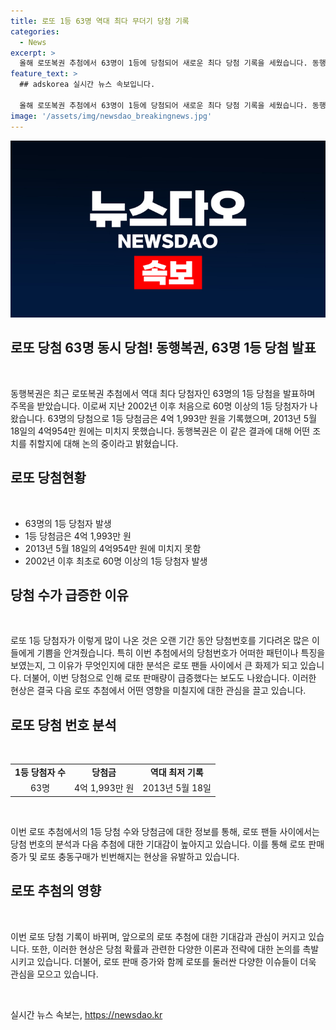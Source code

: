 ```yaml
---
title: 로또 1등 63명 역대 최다 무더기 당첨 기록
categories:
  - News
excerpt: >
  올해 로또복권 추첨에서 63명이 1등에 당첨되어 새로운 최다 당첨 기록을 세웠습니다. 동행복권에 따르면, 63명의 당첨자가 6개의 당첨번호를 모두 맞혀 각자 4억 1,993만 원을 수령했습니다. 이는 2002년 이후 처음으로 60명 이상의 1등 당첨자가 나온 일이며, 역대 최저 기록을 깨지는 못했습니다.
feature_text: >
  ## adskorea 실시간 뉴스 속보입니다.

  올해 로또복권 추첨에서 63명이 1등에 당첨되어 새로운 최다 당첨 기록을 세웠습니다. 동행복권에 따르면, 63명의 당첨자가 6개의 당첨번호를 모두 맞혀 각자 4억 1,993만 원을 수령했습니다. 이는 2002년 이후 처음으로 60명 이상의 1등 당첨자가 나온 일이며, 역대 최저 기록을 깨지는 못했습니다.
image: '/assets/img/newsdao_breakingnews.jpg'
---
```


<p><img src="/assets/img/newsdao_breakingnews.jpg" alt="adskorea 속보" /></p>

<h2>로또 당첨 63명 동시 당첨! 동행복권, 63명 1등 당첨 발표</h2>

<p data-ke-size="size16">&nbsp;</p>

<p>동행복권은 최근 로또복권 추첨에서 역대 최다 당첨자인 63명의 1등 당첨을 발표하며 주목을 받았습니다. 이로써 지난 2002년 이후 처음으로 60명 이상의 1등 당첨자가 나왔습니다. 63명의 당첨으로 1등 당첨금은 4억 1,993만 원을 기록했으며, 2013년 5월 18일의 4억954만 원에는 미치지 못했습니다. 동행복권은 이 같은 결과에 대해 어떤 조치를 취할지에 대해 논의 중이라고 밝혔습니다.</p>

<h2 data-ke-size="size26">로또 당첨현황</h2>

<p data-ke-size="size16">&nbsp;</p>

<ul>
  <li>63명의 1등 당첨자 발생</li>
  <li>1등 당첨금은 4억 1,993만 원</li>
  <li>2013년 5월 18일의 4억954만 원에 미치지 못함</li>
  <li>2002년 이후 최초로 60명 이상의 1등 당첨자 발생</li>
</ul>

<h2 data-ke-size="size26">당첨 수가 급증한 이유</h2>

<p data-ke-size="size16">&nbsp;</p>

<p data-ke-size="size16">로또 1등 당첨자가 이렇게 많이 나온 것은 오랜 기간 동안 당첨번호를 기다려온 많은 이들에게 기쁨을 안겨줬습니다. 특히 이번 추첨에서의 당첨번호가 어떠한 패턴이나 특징을 보였는지, 그 이유가 무엇인지에 대한 분석은 로또 팬들 사이에서 큰 화제가 되고 있습니다. 더불어, 이번 당첨으로 인해 로또 판매량이 급증했다는 보도도 나왔습니다. 이러한 현상은 결국 다음 로또 추첨에서 어떤 영향을 미칠지에 대한 관심을 끌고 있습니다.</p>

<h2 data-ke-size="size26">로또 당첨 번호 분석</h2>

<p data-ke-size="size16">&nbsp;</p>

<table>
  <tr>
    <td style="text-align: center; height: 17px;"><b>1등 당첨자 수</b></td>
    <td style="text-align: center; height: 17px;"><b>당첨금</b></td>
    <td style="text-align: center; height: 17px;"><b>역대 최저 기록</b></td>
  </tr>
  <tr>
    <td style="text-align: center; height: 17px;">63명</td>
    <td style="text-align: center; height: 17px;">4억 1,993만 원</td>
    <td style="text-align: center; height: 17px;">2013년 5월 18일</td>
  </tr>
</table>

<p data-ke-size="size16">&nbsp;</p>

<p data-ke-size="size16">이번 로또 추첨에서의 1등 당첨 수와 당첨금에 대한 정보를 통해, 로또 팬들 사이에서는 당첨 번호의 분석과 다음 추첨에 대한 기대감이 높아지고 있습니다. 이를 통해 로또 판매 증가 및 로또 충동구매가 빈번해지는 현상을 유발하고 있습니다.</p>

<h2 data-ke-size="size26">로또 추첨의 영향</h2>

<p data-ke-size="size16">&nbsp;</p>

<p data-ke-size="size16">이번 로또 당첨 기록이 바뀌며, 앞으로의 로또 추첨에 대한 기대감과 관심이 커지고 있습니다. 또한, 이러한 현상은 당첨 확률과 관련한 다양한 이론과 전략에 대한 논의를 촉발시키고 있습니다. 더불어, 로또 판매 증가와 함께 로또를 둘러싼 다양한 이슈들이 더욱 관심을 모으고 있습니다.</p>

<p data-ke-size="size16">&nbsp;</p>
실시간 뉴스 속보는, <a href="https://newsdao.kr" rel="dofollow">https://newsdao.kr</a>


